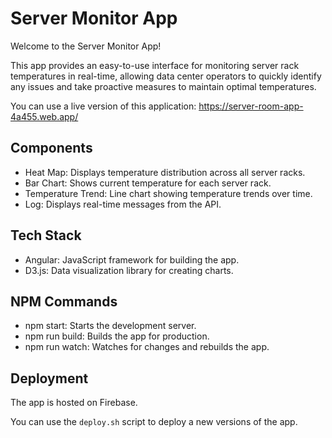 # Server Monitor App

Welcome to the Server Monitor App!

This app provides an easy-to-use interface for monitoring server rack temperatures in real-time, allowing data center operators to quickly identify any issues and take proactive measures to maintain optimal temperatures.

You can use a live version of this application: https://server-room-app-4a455.web.app/

## Components

- Heat Map: Displays temperature distribution across all server racks.
- Bar Chart: Shows current temperature for each server rack.
- Temperature Trend: Line chart showing temperature trends over time.
- Log: Displays real-time messages from the API.

## Tech Stack

- Angular: JavaScript framework for building the app.
- D3.js: Data visualization library for creating charts.

## NPM Commands

- npm start: Starts the development server.
- npm run build: Builds the app for production.
- npm run watch: Watches for changes and rebuilds the app.

## Deployment

The app is hosted on Firebase.

You can use the `deploy.sh` script to deploy a new versions of the app.
